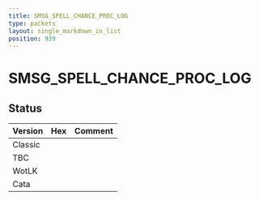 ```yaml
---
title: SMSG_SPELL_CHANCE_PROC_LOG
type: packets
layout: single_markdown_in_list
position: 939
---
```


# SMSG_SPELL_CHANCE_PROC_LOG

## Status

Version | Hex | Comment
---------- | ---------- | ---------- 
Classic |  |  
TBC |  |  
WotLK |  |  
Cata |  |  
